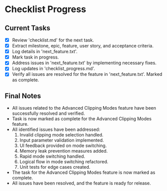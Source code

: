 # Checklist Progress

## Current Tasks
- [x] Review 'checklist.md' for the next task.
- [x] Extract milestone, epic, feature, user story, and acceptance criteria.
- [x] Log details in 'next_feature.txt'.
- [x] Mark task in progress.
- [x] Address issues in 'next_feature.txt' by implementing necessary fixes.
- [x] Log updates in 'checklist_progress.md'.
- [x] Verify all issues are resolved for the feature in 'next_feature.txt'. Marked as complete.

## Final Notes
- All issues related to the Advanced Clipping Modes feature have been successfully resolved and verified.
- Task is now marked as complete for the Advanced Clipping Modes feature.
- All identified issues have been addressed:
  1. Invalid clipping mode selection handled.
  2. Input parameter validation implemented.
  3. UI feedback provided on mode switching.
  4. Memory leak prevention measures added.
  5. Rapid mode switching handled.
  6. Logical flow in mode switching refactored.
  7. Unit tests for edge cases created.
- The task for the Advanced Clipping Modes feature is now marked as complete.
- All issues have been resolved, and the feature is ready for release.
